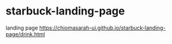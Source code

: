 # starbuck-landing-page
landing page
https://chiomasarah-ui.github.io/starbuck-landing-page/drink.html
